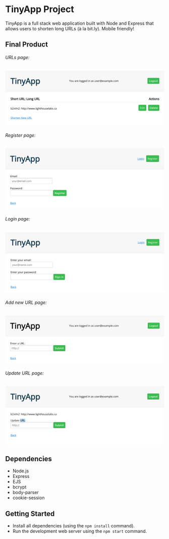 # TinyApp Project

TinyApp is a full stack web application built with Node and Express that allows users to shorten long URLs (à la bit.ly). Mobile friendly!

## Final Product

###### URLs page:
!["Screenshot of URLs page"](https://github.com/Jesswinters/TinyApp/blob/master/docs/urls-page.png)

###### Register page:
!["Screenshot of register page"](https://github.com/Jesswinters/TinyApp/blob/master/docs/url-register.png)

###### Login page:
!["Screenshot of login page"](https://github.com/Jesswinters/TinyApp/blob/master/docs/url-login.png)

###### Add new URL page:
!["Screenshot of add new URL page"](https://github.com/Jesswinters/TinyApp/blob/master/docs/url-new.png)

###### Update URL page:
!["Screenshot of update URL page"](https://github.com/Jesswinters/TinyApp/blob/master/docs/url-update.png)

## Dependencies

- Node.js
- Express
- EJS
- bcrypt
- body-parser
- cookie-session

## Getting Started

- Install all dependencies (using the `npm install` command).
- Run the development web server using the `npm start` command.
